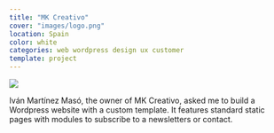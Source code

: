 ```yaml
---
title: "MK Creativo"
cover: "images/logo.png"
location: Spain
color: white
categories: web wordpress design ux customer
template: project
---
```


![](/work/mk-creativo/images/1.png)

Iván Martínez Masó, the owner of MK Creativo, asked me to build a Wordpress website with a custom template. It features standard static pages with modules to subscribe to a newsletters or contact.
